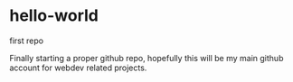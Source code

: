 # hello-world
first repo

Finally starting a proper github repo, hopefully this will be my main github account for webdev related projects.
